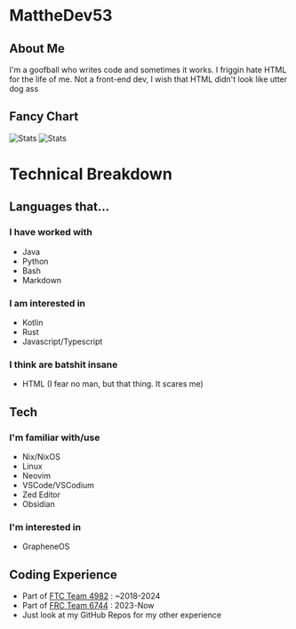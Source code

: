 # MattheDev53

## About Me

I'm a goofball who writes code and sometimes it works. I friggin hate HTML for the life of me. Not a front-end dev, I wish that HTML didn't look like utter dog ass

## Fancy Chart

![Stats](https://github-readme-stats.vercel.app/api?username=MattheDev53&show_icons=true&theme=gruvbox#gh-dark-mode-only)
![Stats](https://github-readme-stats.vercel.app/api?username=MattheDev53&show_icons=true&theme=gruvbox_light#gh-light-mode-only)

# Technical Breakdown

## Languages that...

### I have worked with

-   Java
-   Python
-   Bash
-   Markdown

### I am interested in

-   Kotlin
-   Rust
-   Javascript/Typescript

### I think are batshit insane

-   HTML (I fear no man, but that thing. It scares me)

## Tech

### I'm familiar with/use

-   Nix/NixOS
-   Linux
-   Neovim
-   VSCode/VSCodium
-   Zed Editor
-   Obsidian

### I'm interested in

-   GrapheneOS

## Coding Experience

-   Part of [FTC Team 4982](https://theorangealliance.org/teams/4982) : ~2018-2024
-   Part of [FRC Team 6744](https://www.thebluealliance.com/team/6744) : 2023-Now
-   Just look at my GitHub Repos for my other experience
